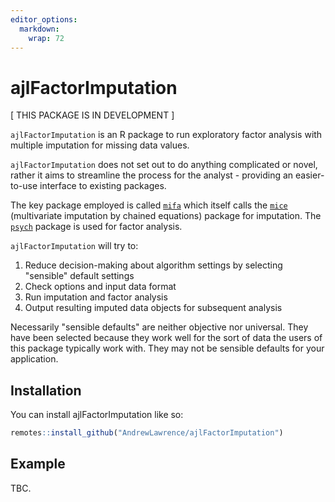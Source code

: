 ```yaml
---
editor_options: 
  markdown: 
    wrap: 72
---
```


# ajlFactorImputation

[ THIS PACKAGE IS IN DEVELOPMENT ]

`ajlFactorImputation` is an R package to run exploratory factor analysis
with multiple imputation for missing data values.

`ajlFactorImputation` does not set out to do anything complicated or
novel, rather it aims to streamline the process for the analyst -
providing an easier-to-use interface to existing packages.

The key package employed is called
[`mifa`](https://github.com/teebusch/mifa) which itself calls the
[`mice`](https://amices.org/mice/) (multivariate imputation by chained
equations) package for imputation. The
[`psych`](https://personality-project.org/r/psych/) package is used for
factor analysis.

`ajlFactorImputation` will try to:

1)  Reduce decision-making about algorithm settings by selecting
    "sensible" default settings
2)  Check options and input data format
3)  Run imputation and factor analysis
4)  Output resulting imputed data objects for subsequent analysis

Necessarily "sensible defaults" are neither objective nor universal.
They have been selected because they work well for the sort of data the
users of this package typically work with. They may not be sensible
defaults for your application.

## Installation

You can install ajlFactorImputation like so:

``` r
remotes::install_github("AndrewLawrence/ajlFactorImputation")
```

## Example

TBC.
